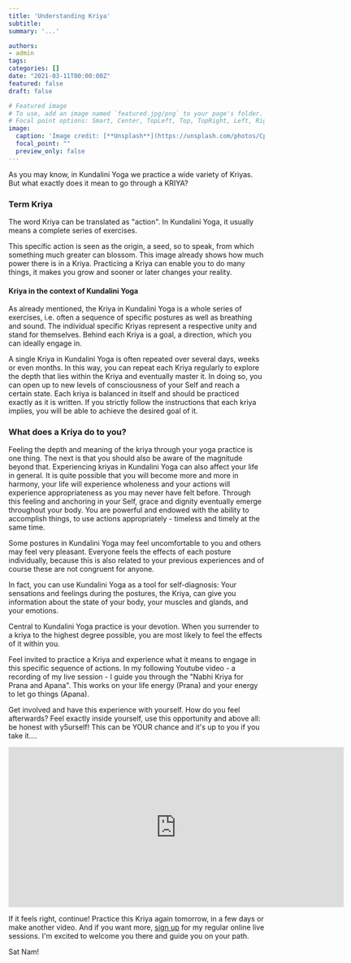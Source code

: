 ```yaml
---
title: 'Understanding Kriya'
subtitle: 
summary: '...'

authors:
- admin
tags:
categories: []
date: "2021-03-11T00:00:00Z"
featured: false
draft: false

# Featured image
# To use, add an image named `featured.jpg/png` to your page's folder.
# Focal point options: Smart, Center, TopLeft, Top, TopRight, Left, Right, BottomLeft, Bottom, BottomRight
image:
  caption: 'Image credit: [**Unsplash**](https://unsplash.com/photos/CpkOjOcXdUY)'
  focal_point: ""
  preview_only: false
---
```


As you may know, in Kundalini Yoga we practice a wide variety of Kriyas. But what exactly does it mean to go through a KRIYA?

### Term Kriya

The word Kriya can be translated as "action". In Kundalini Yoga, it usually means a complete series of exercises. 

This specific action is seen as the origin, a seed, so to speak, from which something much greater can blossom. This image already shows how much power there is in a Kriya. Practicing a Kriya can enable you to do many things, it makes you grow and sooner or later changes your reality. 

#### Kriya in the context of Kundalini Yoga

As already mentioned, the Kriya in Kundalini Yoga is a whole series of exercises, i.e. often a sequence of specific postures as well as breathing and sound. The individual specific Kriyas represent a respective unity and stand for themselves. Behind each Kriya is a goal, a direction, which you can ideally engage in. 

A single Kriya in Kundalini Yoga is often repeated over several days, weeks or even months. In this way, you can repeat each Kriya regularly to explore the depth that lies within the Kriya and eventually master it. In doing so, you can open up to new levels of consciousness of your Self and reach a certain state. Each kriya is balanced in itself and should be practiced exactly as it is written. If you strictly follow the instructions that each kriya implies, you will be able to achieve the desired goal of it.

### What does a Kriya do to you?

Feeling the depth and meaning of the kriya through your yoga practice is one thing. The next is that you should also be aware of the magnitude beyond that. Experiencing kriyas in Kundalini Yoga can also affect your life in general. It is quite possible that you will become more and more in harmony, your life will experience wholeness and your actions will experience appropriateness as you may never have felt before. Through this feeling and anchoring in your Self, grace and dignity eventually emerge throughout your body. You are powerful and endowed with the ability to accomplish things, to use actions appropriately - timeless and timely at the same time.  

Some postures in Kundalini Yoga may feel uncomfortable to you and others may feel very pleasant. Everyone feels the effects of each posture individually, because this is also related to your previous experiences and of course these are not congruent for anyone. 

In fact, you can use Kundalini Yoga as a tool for self-diagnosis: Your sensations and feelings during the postures, the Kriya, can give you information about the state of your body, your muscles and glands, and your emotions. 

Central to Kundalini Yoga practice is your devotion. When you surrender to a kriya to the highest degree possible, you are most likely to feel the effects of it within you.  

Feel invited to practice a Kriya and experience what it means to engage in this specific sequence of actions. In my following Youtube video - a recording of my live session - I guide you through the "Nabhi Kriya for Prana and Apana". This works on your life energy (Prana) and your energy to let go things (Apana). 

Get involved and have this experience with yourself. How do you feel afterwards? Feel exactly inside yourself, use this opportunity and above all: be honest with y5urself! 
This can be YOUR chance and it's up to you if you take it....

<iframe width="660" height="315" src="https://www.youtube.com/embed/PE9Ip6QjrSc" frameborder="0" allow="accelerometer; autoplay; clipboard-write; encrypted-media; gyroscope; picture-in-picture" allowfullscreen></iframe>


If it feels right, continue! Practice this Kriya again tomorrow, in a few days or make another video. And if you want more, [sign up](https://ruhahealing.com/#next_sessions) for my regular online live sessions. I'm excited to welcome you there and guide you on your path. 

Sat Nam! 